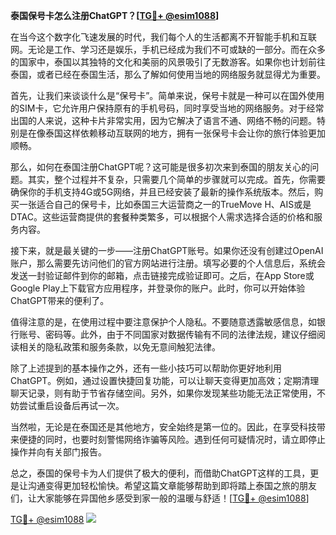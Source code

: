 **泰国保号卡怎么注册ChatGPT？[[TG💪+ @esim1088](https://t.me/s/esim1088)]**

在当今这个数字化飞速发展的时代，我们每个人的生活都离不开智能手机和互联网。无论是工作、学习还是娱乐，手机已经成为我们不可或缺的一部分。而在众多的国家中，泰国以其独特的文化和美丽的风景吸引了无数游客。如果你也计划前往泰国，或者已经在泰国生活，那么了解如何使用当地的网络服务就显得尤为重要。

首先，让我们来谈谈什么是“保号卡”。简单来说，保号卡就是一种可以在国外使用的SIM卡，它允许用户保持原有的手机号码，同时享受当地的网络服务。对于经常出国的人来说，这种卡片非常实用，因为它解决了语言不通、网络不畅的问题。特别是在像泰国这样依赖移动互联网的地方，拥有一张保号卡会让你的旅行体验更加顺畅。

那么，如何在泰国注册ChatGPT呢？这可能是很多初次来到泰国的朋友关心的问题。其实，整个过程并不复杂，只需要几个简单的步骤就可以完成。首先，你需要确保你的手机支持4G或5G网络，并且已经安装了最新的操作系统版本。然后，购买一张适合自己的保号卡，比如泰国三大运营商之一的TrueMove H、AIS或是DTAC。这些运营商提供的套餐种类繁多，可以根据个人需求选择合适的价格和服务内容。

接下来，就是最关键的一步——注册ChatGPT账号。如果你还没有创建过OpenAI账户，那么需要先访问他们的官方网站进行注册。填写必要的个人信息后，系统会发送一封验证邮件到你的邮箱，点击链接完成验证即可。之后，在App Store或Google Play上下载官方应用程序，并登录你的账户。此时，你可以开始体验ChatGPT带来的便利了。

值得注意的是，在使用过程中要注意保护个人隐私。不要随意透露敏感信息，如银行账号、密码等。此外，由于不同国家对数据传输有不同的法律法规，建议仔细阅读相关的隐私政策和服务条款，以免无意间触犯法律。

除了上述提到的基本操作之外，还有一些小技巧可以帮助你更好地利用ChatGPT。例如，通过设置快捷回复功能，可以让聊天变得更加高效；定期清理聊天记录，则有助于节省存储空间。另外，如果你发现某些功能无法正常使用，不妨尝试重启设备后再试一次。

当然啦，无论是在泰国还是其他地方，安全始终是第一位的。因此，在享受科技带来便捷的同时，也要时刻警惕网络诈骗等风险。遇到任何可疑情况时，请立即停止操作并向有关部门报告。

总之，泰国的保号卡为人们提供了极大的便利，而借助ChatGPT这样的工具，更是让沟通变得更加轻松愉快。希望这篇文章能够帮助到即将踏上泰国之旅的朋友们，让大家能够在异国他乡感受到家一般的温暖与舒适！[[TG💪+ @esim1088](https://t.me/s/esim1088)]

[TG💪+ @esim1088](https://t.me/s/esim1088) ![](https://i.postimg.cc/4NQfJmqS/Snipaste-2025-05-13-00-14-12.png)